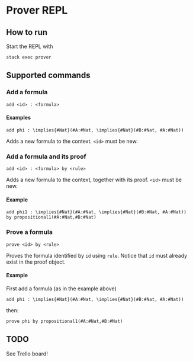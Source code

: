 # Prover REPL

## How to run

Start the REPL with

```
stack exec prover
```

## Supported commands

### Add a formula

```
add <id> : <formula>
```

#### Examples

```
add phi : \implies{#Nat}(#A:#Nat, \implies{#Nat}(#B:#Nat, #A:#Nat))
```

Adds a new formula to the context. `<id>` must be new.

### Add a formula and its proof

```
add <id> : <formula> by <rule>
```

Adds a new formula to the context, together with its proof.
`<id>` must be new.

#### Example

```
add phi1 : \implies{#Nat}(#A:#Nat, \implies{#Nat}(#B:#Nat, #A:#Nat)) by propositional1(#A:#Nat,#B:#Nat)
```

### Prove a formula

```
prove <id> by <rule>
```

Proves the formula identified by `id` using `rule`.
Notice that `id` must already exist in the proof object.

#### Example

First add a formula (as in the example above)

```
add phi : \implies{#Nat}(#A:#Nat, \implies{#Nat}(#B:#Nat, #A:#Nat))
```

then:

```
prove phi by propositional1(#A:#Nat,#B:#Nat)
```

## TODO

See Trello board!
